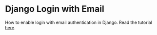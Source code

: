 # Django Login with Email

How to enable login with email authentication in Django. Read the tutorial [here](https://rahmanfadhil.com/django-login-with-email/).

